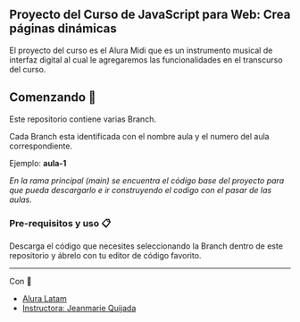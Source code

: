 ## Proyecto del Curso de JavaScript para Web: Crea páginas dinámicas

El proyecto del curso es el Alura Midi que es un instrumento musical de interfaz digital al cual le agregaremos las funcionalidades en el transcurso del curso. 

 
## Comenzando 🚀

Este repositorio contiene varias Branch. 

Cada Branch esta identificada con el nombre aula y el numero del aula correspondiente. 

Ejemplo:  **aula-1**

*En la rama principal (main) se encuentra el código base del proyecto para que pueda descargarlo e ir construyendo el codigo con el pasar de las aulas.*

### Pre-requisitos y uso 📋

Descarga el código que necesites seleccionando la Branch dentro de este repositorio y ábrelo con tu editor de código favorito. 


---
 Con :blue_heart: 
- [Alura Latam](https://www.aluracursos.com/) 
- [Instructora: Jeanmarie Quijada](https://github.com/JeanmarieAluraLatam) 



